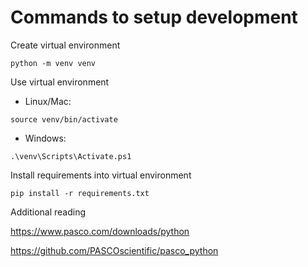 # Commands to setup development
Create virtual environment
```
python -m venv venv
```

Use virtual environment
* Linux/Mac: 
```
source venv/bin/activate
```
* Windows: 
```
.\venv\Scripts\Activate.ps1
```

Install requirements into virtual environment
```
pip install -r requirements.txt
```

Additional reading

https://www.pasco.com/downloads/python

https://github.com/PASCOscientific/pasco_python
